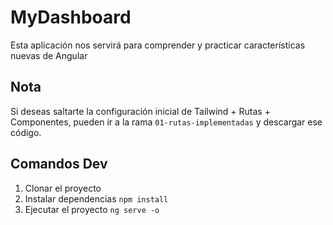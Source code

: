 # MyDashboard
Esta aplicación nos servirá para comprender y  practicar características nuevas de Angular

## Nota
Si deseas saltarte la configuración inicial de Tailwind + Rutas + Componentes, pueden ir a la rama
 ```01-rutas-implementadas``` y descargar ese código.

## Comandos Dev

1. Clonar el proyecto
2. Instalar dependencias ```npm install```
3. Ejecutar el proyecto ```ng serve -o```
